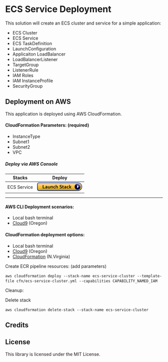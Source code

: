 # ECS Service Deployment

This solution will create an ECS cluster and service for a simple application:
* ECS Cluster
* ECS Service
* ECS TaskDefinition
* LaunchConfiguration
* Applicaiton LoadBalancer
* LoadBalancerListener
* TargetGroup
* ListenerRule
* IAM Roles
* IAM InstanceProfile
* SecurityGroup

## Deployment on AWS

This application is deployed using AWS CloudFormation.

#### CloudFormation Parameters: (required)
* InstanceType
* Subnet1
* Subnet2
* VPC

##### Deploy via AWS Console

|Stacks          |Deploy|
|----------------|------|
|ECS Service |<a href="https://console.aws.amazon.com/cloudformation/home#/stacks/new?stackName=ecs-service-cluster&templateURL=https://inf-training-resources.s3.amazonaws.com/ecs-service/ecs-service-cluster.yml" target="_blank">![Launch](./img/launch-stack.png?raw=true "Launch")</a>|
---
#### AWS CLI Deployment scenarios:
* Local bash terminal
* <a href="https://us-west-2.console.aws.amazon.com/cloud9/home?region=us-west-2">Cloud9</a> (Oregon)

#### CloudFormation deployment options:
* Local bash terminal
* <a href="https://us-west-2.console.aws.amazon.com/cloud9/home?region=us-west-2">Cloud9</a> (Oregon)
* <a href="https://us-east-1.console.aws.amazon.com/cloudformation/home?region=us-east-1">CloudFormation</a> (N.Virginia)

Create ECR pipeline resources: (add parameters)
```
aws cloudformation deploy --stack-name ecs-service-cluster --template-file cfn/ecs-service-cluster.yml --capabilities CAPABILITY_NAMED_IAM
```

Cleanup:

Delete stack
```
aws cloudformation delete-stack --stack-name ecs-service-cluster
```

## Credits


## License

This library is licensed under the MIT License.
